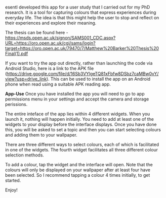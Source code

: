 esentI developed this app for a user study that I carried out for my PhD research. It is a tool for capturing colours that express experiences during everyday life. The idea is that this might help the user to stop and reflect on their experiences and explore their meaning.

The thesis can be found here - https://msds.open.ac.uk/signon/SAMS001_CDC.aspx?URL=https://oro.open.ac.uk/cgi/sams/login?target=https://oro.open.ac.uk/79470/7/Matthew%20Barker%20Thesis%20Final(1).pdf

If you want to try the app out directly, rather than launching the code via Android Studio, here is a link to the APK file (https://drive.google.com/file/d/16Sb3VYlgeTQ81xFbfw8DSbz7caMBw0vY/view?usp=drive_link). This can be used to install the app on an Android phone when read using a suitable APK reading app. 


**App-Use**
Once you have installed the app you will need to go to app permissions menu in your settings and accept the camera and storage perissions.

The entire inteface of the app lies within 4 different widgets. When you launch it, nothing will happen initially. You need to add at least one of the widgets to your display before the interface displays. 
Once you have done this, you will be asked to set a topic and then you can start selecting colours and adding them to your wallpaper.

There are three different ways to select colours, each of which is facilitated in one of the widgets. The fourth widget facilitates all three different colour selection methods.

To add a colour, tap the widget and the interface will open. Note that the colours will only be displayed on your wallpaper after at least four have been selected. So I recommend tapping a colour 4 times initially, to get started.

Enjoy!
